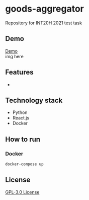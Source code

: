 # goods-aggregator
Repository for INT20H 2021 test task

## Demo
[Demo](https://grechka.tech/) <br/>
img here

## Features
- 

## Technology stack
- Python
- React.js
- Docker

## How to run
### Docker
```sh
docker-compose up
```

## License
[GPL-3.0 License](https://github.com/gurland/goods-aggregator/blob/main/LICENSE)